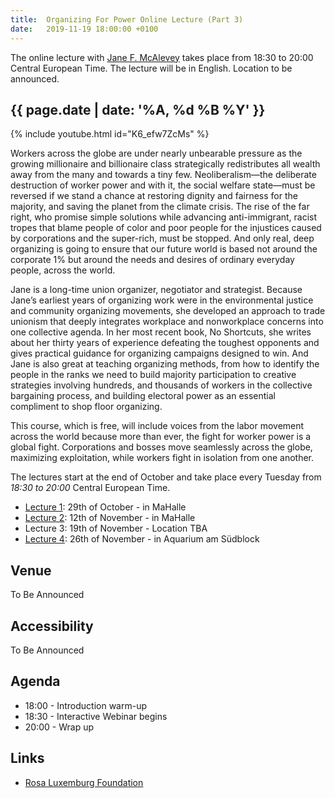```yaml
---
title:  Organizing For Power Online Lecture (Part 3)
date:   2019-11-19 18:00:00 +0100
---
```


The online lecture with [Jane F. McAlevey](https://twitter.com/rsgexp) takes place from 18:30 to 20:00 Central European Time. The lecture will be in English. Location to be announced.

## {{ page.date | date: '%A, %d %B %Y' }}

{% include youtube.html id="K6_efw7ZcMs" %}

Workers across the globe are under nearly unbearable pressure as the growing millionaire and billionaire class strategically redistributes all wealth away from the many and towards a tiny few. Neoliberalism—the deliberate destruction of worker power and with it, the social welfare state—must be reversed if we stand a chance at restoring dignity and fairness for the majority, and saving the planet from the climate crisis. The rise of the far right, who promise simple solutions while advancing anti-immigrant, racist tropes that blame people of color and poor people for the injustices caused by corporations and the super-rich, must be stopped. And only real, deep organizing is going to ensure that our future world is based not around the corporate 1% but around the needs and desires of ordinary everyday people, across the world.

Jane is a long-time union organizer, negotiator and strategist. Because Jane’s earliest years of organizing work were in the environmental justice and community organizing movements, she developed an approach to trade unionism that deeply integrates workplace and nonworkplace concerns into one collective agenda. In her most recent book, No Shortcuts, she writes about her thirty years of experience defeating the toughest opponents and gives practical guidance for organizing campaigns designed to win. And Jane is also great at teaching organizing methods, from how to identify the people in the ranks we need to build majority participation to creative strategies involving hundreds, and thousands of workers in the collective bargaining process, and building electoral power as an essential compliment to shop floor organizing.

This course, which is free, will include voices from the labor movement across the world because more than ever, the fight for worker power is a global fight. Corporations and bosses move seamlessly across the globe, maximizing exploitation, while workers fight in isolation from one another.

The lectures start at the end of October and take place every Tuesday from *18:30 to 20:00* Central European Time.

* [Lecture 1](/events/10): 29th of October  - in MaHalle
* [Lecture 2](/events/11): 12th of November - in MaHalle
* Lecture 3: 19th of November - Location TBA
* [Lecture 4](/events/13): 26th of November - in Aquarium am Südblock

## Venue
To Be Announced

## Accessibility
To Be Announced

## Agenda

* 18:00 - Introduction warm-up
* 18:30 - Interactive Webinar begins
* 20:00 - Wrap up

## Links

- [Rosa Luxemburg Foundation](http://www.rosalux-nyc.org/organizing-for-power-with-jane-mcalevey/)
